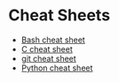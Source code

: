 # Cheat Sheets #

 - [Bash cheat sheet](http://cli.learncodethehardway.org/bash_cheat_sheet.pdf)
 - [C cheat sheet](http://www.digilife.be/quickreferences/QRC/C%20Reference%20Card%20%28ANSI%29%202.2.pdf)
 - [git cheat sheet](https://training.github.com/kit/downloads/github-git-cheat-sheet.pdf)
 - [Python cheat sheet](http://www.cheatography.com/davechild/cheat-sheets/python/pdf/)
